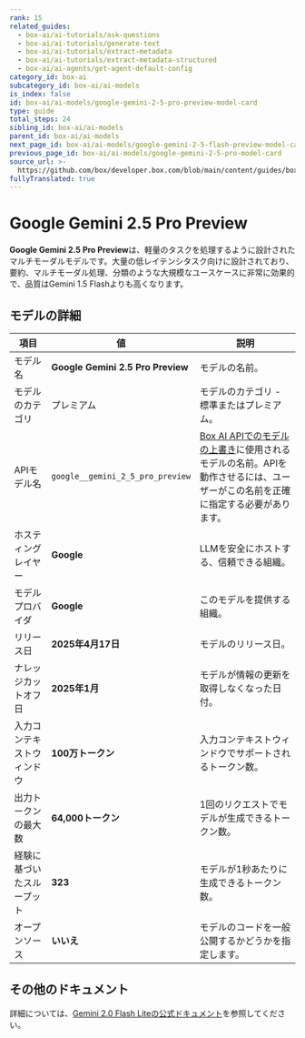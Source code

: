 ```yaml
---
rank: 15
related_guides:
  - box-ai/ai-tutorials/ask-questions
  - box-ai/ai-tutorials/generate-text
  - box-ai/ai-tutorials/extract-metadata
  - box-ai/ai-tutorials/extract-metadata-structured
  - box-ai/ai-agents/get-agent-default-config
category_id: box-ai
subcategory_id: box-ai/ai-models
is_index: false
id: box-ai/ai-models/google-gemini-2-5-pro-preview-model-card
type: guide
total_steps: 24
sibling_id: box-ai/ai-models
parent_id: box-ai/ai-models
next_page_id: box-ai/ai-models/google-gemini-2-5-flash-preview-model-card
previous_page_id: box-ai/ai-models/google-gemini-2-5-pro-model-card
source_url: >-
  https://github.com/box/developer.box.com/blob/main/content/guides/box-ai/ai-models/google-gemini-2-5-pro-preview-model-card.md
fullyTranslated: true
---
```

# Google Gemini 2.5 Pro Preview

**Google Gemini 2.5 Pro Preview**は、軽量のタスクを処理するように設計されたマルチモーダルモデルです。大量の低レイテンシタスク向けに設計されており、要約、マルチモーダル処理、分類のような大規模なユースケースに非常に効果的で、品質はGemini 1.5 Flashよりも高くなります。

## モデルの詳細

| 項目            | 値                                 | 説明                                                                                 |
| ------------- | --------------------------------- | ---------------------------------------------------------------------------------- |
| モデル名          | **Google Gemini 2.5 Pro Preview** | モデルの名前。                                                                            |
| モデルのカテゴリ      | プレミアム                             | モデルのカテゴリ - 標準またはプレミアム。                                                             |
| APIモデル名       | `google__gemini_2_5_pro_preview`  | [Box AI APIでのモデルの上書き][overrides]に使用されるモデルの名前。APIを動作させるには、ユーザーがこの名前を正確に指定する必要があります。 |
| ホスティングレイヤー    | **Google**                        | LLMを安全にホストする、信頼できる組織。                                                              |
| モデルプロバイダ      | **Google**                        | このモデルを提供する組織。                                                                      |
| リリース日         | **2025年4月17日**                    | モデルのリリース日。                                                                         |
| ナレッジカットオフ日    | **2025年1月**                       | モデルが情報の更新を取得しなくなった日付。                                                              |
| 入力コンテキストウィンドウ | **100万トークン**                      | 入力コンテキストウィンドウでサポートされるトークン数。                                                        |
| 出力トークンの最大数    | **64,000トークン**                    | 1回のリクエストでモデルが生成できるトークン数。                                                           |
| 経験に基づいたスループット | **323**                           | モデルが1秒あたりに生成できるトークン数。                                                              |
| オープンソース       | **いいえ**                           | モデルのコードを一般公開するかどうかを指定します。                                                          |

## その他のドキュメント

詳細については、[Gemini 2.0 Flash Liteの公式ドキュメント][vertex-ai-gemini-models]を参照してください。

[vertex-ai-gemini-models]: https://cloud.google.com/vertex-ai/generative-ai/docs/learn/models#gemini-models

[overrides]: g://box-ai/ai-agents/ai-agent-overrides
